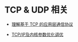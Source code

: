 # TCP & UDP 相关

* [理解基于 TCP 的应用层通信协议](http://www.jianshu.com/p/71cf3ce064b8)

* [TCP/IP及内核参数优化调优](https://www.cnblogs.com/jking10/p/5472386.html)